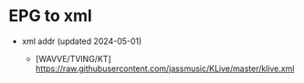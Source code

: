 # EPG to xml

* xml addr (updated 2024-05-01)

  - [WAVVE/TVING/KT]
    https://raw.githubusercontent.com/jassmusic/KLive/master/klive.xml

